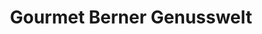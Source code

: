 ---
title: "Gourmet Berner Genusswelt"
url: /weinstadt/gourmet-berner-genusswelt/
shop: Feinkost
---